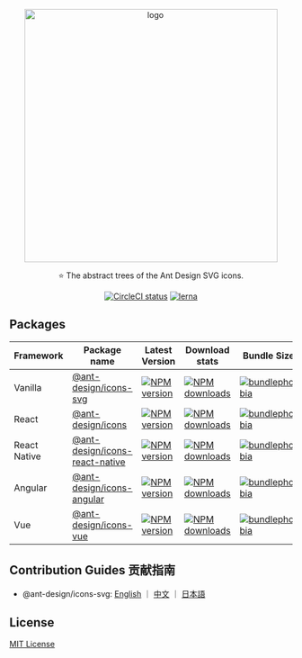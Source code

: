 <p align="center">
<img
 width="450px" alt="logo" src="https://user-images.githubusercontent.com/15819224/45196822-c120ff00-b290-11e8-83ca-eb76378f5cc1.png" />
</p>

<p align="center">
⭐ The abstract trees of the Ant Design SVG icons.
</p>

<div align="center">

[![CircleCI status][circleci-image]][circleci-url]
[![lerna](https://img.shields.io/badge/maintained%20with-lerna-cc00ff.svg)](https://lerna.js.org)

[circleci-image]: https://img.shields.io/circleci/build/github/ant-design/ant-design-icons/master?style=flat-square
[circleci-url]: https://circleci.com/gh/ant-design/ant-design-icons
</div>

## Packages

| Framework | Package name | Latest Version | Download stats | Bundle Size | Package Size |
| --- | --- | --- | --- | --- | --- |
| Vanilla | [@ant-design/icons-svg](./packages/icons-svg) | [![NPM version](https://img.shields.io/npm/v/@ant-design/icons-svg.svg?style=flat)](https://npmjs.org/package/@ant-design/icons-svg) | [![NPM downloads](http://img.shields.io/npm/dm/@ant-design/icons-svg.svg?style=flat)](https://npmjs.org/package/@ant-design/icons-svg) | [![bundlephobia](https://img.shields.io/bundlephobia/minzip/@ant-design/icons-svg.svg?style=flat)](https://bundlephobia.com/result?p=@ant-design/icons-svg) | [![packagephobia](https://img.shields.io/packagephobia/install/@ant-design/icons-svg.svg?style=flat)](https://packagephobia.com/result?p=@ant-design/icons-svg) |
| React | [@ant-design/icons](./packages/icons-react) | [![NPM version](https://img.shields.io/npm/v/@ant-design/icons.svg?style=flat)](https://npmjs.org/package/@ant-design/icons) | [![NPM downloads](http://img.shields.io/npm/dm/@ant-design/icons.svg?style=flat)](https://npmjs.org/package/@ant-design/icons) | [![bundlephobia](https://img.shields.io/bundlephobia/minzip/@ant-design/icons.svg?style=flat)](https://bundlephobia.com/result?p=@ant-design/icons) | [![packagephobia](https://img.shields.io/packagephobia/install/@ant-design/icons.svg?style=flat)](https://packagephobia.com/result?p=@ant-design/icons) |
| React Native | [@ant-design/icons-react-native](./packages/icons-react-native) | [![NPM version](https://img.shields.io/npm/v/@ant-design/icons-react-native.svg?style=flat)](https://npmjs.org/package/@ant-design/icons-react-native) | [![NPM downloads](http://img.shields.io/npm/dm/@ant-design/icons-react-native.svg?style=flat)](https://npmjs.org/package/@ant-design/icons-react-native) | [![bundlephobia](https://img.shields.io/bundlephobia/minzip/@ant-design/icons-react-native.svg?style=flat)](https://bundlephobia.com/result?p=@ant-design/icons-react-native) | [![packagephobia](https://img.shields.io/packagephobia/install/@ant-design/icons-react-native.svg?style=flat)](https://packagephobia.com/result?p=@ant-design/icons-react-native) |
| Angular | [@ant-design/icons-angular](./packages/icons-angular) | [![NPM version](https://img.shields.io/npm/v/@ant-design/icons-angular.svg?style=flat)](https://npmjs.org/package/@ant-design/icons-angular) | [![NPM downloads](http://img.shields.io/npm/dm/@ant-design/icons-angular.svg?style=flat)](https://npmjs.org/package/@ant-design/icons-angular) | [![bundlephobia](https://img.shields.io/bundlephobia/minzip/@ant-design/icons-angular.svg?style=flat)](https://bundlephobia.com/result?p=@ant-design/icons-angular) | [![packagephobia](https://img.shields.io/packagephobia/install/@ant-design/icons-angular.svg?style=flat)](https://packagephobia.com/result?p=@ant-design/icons-angular) |
| Vue | [@ant-design/icons-vue](./packages/icons-vue) | [![NPM version](https://img.shields.io/npm/v/@ant-design/icons-vue.svg?style=flat)](https://npmjs.org/package/@ant-design/icons-vue) | [![NPM downloads](http://img.shields.io/npm/dm/@ant-design/icons-vue.svg?style=flat)](https://npmjs.org/package/@ant-design/icons-vue) | [![bundlephobia](https://img.shields.io/bundlephobia/minzip/@ant-design/icons-vue.svg?style=flat)](https://bundlephobia.com/result?p=@ant-design/icons-vue) | [![packagephobia](https://img.shields.io/packagephobia/install/@ant-design/icons-vue.svg?style=flat)](https://packagephobia.com/result?p=@ant-design/icons-vue) |

## Contribution Guides 贡献指南

- @ant-design/icons-svg: [English](./packages/icons-svg/docs/ContributionGuide.md) ｜ [中文](./packages/icons-svg/docs/ContributionGuide.zh-CN.md) ｜ [日本語](./packages/icons-svg/docs/ContributionGuide.ja-JP.md)

## License

[MIT License](./LICENSE)
